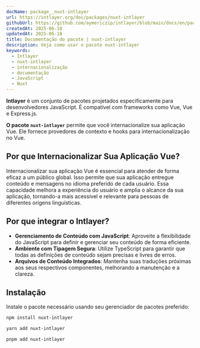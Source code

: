 ```yaml
---
docName: package__nuxt-intlayer
url: https://intlayer.org/doc/packages/nuxt-intlayer
githubUrl: https://github.com/aymericzip/intlayer/blob/main/docs/en/packages/nuxt-intlayer/index.md
createdAt: 2025-06-18
updatedAt: 2025-06-18
title: Documentação do pacote | nuxt-intlayer
description: Veja como usar o pacote nuxt-intlayer
keywords:
  - Intlayer
  - nuxt-intlayer
  - internacionalização
  - documentação
  - JavaScript
  - Nuxt
---
```


**Intlayer** é um conjunto de pacotes projetados especificamente para desenvolvedores JavaScript. É compatível com frameworks como Vue, Vue e Express.js.

**O pacote `nuxt-intlayer`** permite que você internacionalize sua aplicação Vue. Ele fornece provedores de contexto e hooks para internacionalização no Vue.

## Por que Internacionalizar Sua Aplicação Vue?

Internacionalizar sua aplicação Vue é essencial para atender de forma eficaz a um público global. Isso permite que sua aplicação entregue conteúdo e mensagens no idioma preferido de cada usuário. Essa capacidade melhora a experiência do usuário e amplia o alcance da sua aplicação, tornando-a mais acessível e relevante para pessoas de diferentes origens linguísticas.

## Por que integrar o Intlayer?

- **Gerenciamento de Conteúdo com JavaScript**: Aproveite a flexibilidade do JavaScript para definir e gerenciar seu conteúdo de forma eficiente.
- **Ambiente com Tipagem Segura**: Utilize TypeScript para garantir que todas as definições de conteúdo sejam precisas e livres de erros.
- **Arquivos de Conteúdo Integrados**: Mantenha suas traduções próximas aos seus respectivos componentes, melhorando a manutenção e a clareza.

## Instalação

Instale o pacote necessário usando seu gerenciador de pacotes preferido:

```bash packageManager="npm"
npm install nuxt-intlayer
```

```bash packageManager="yarn"
yarn add nuxt-intlayer
```

```bash packageManager="pnpm"
pnpm add nuxt-intlayer
```
